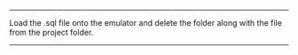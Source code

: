 ******************************  

Load the .sql file onto the 
emulator and delete the folder
along with the file from the 
project folder.



*****************************
